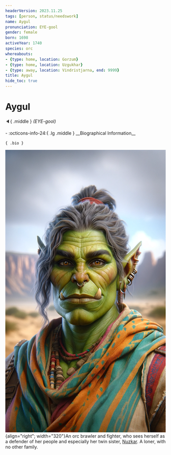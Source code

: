 ```yaml
---
headerVersion: 2023.11.25
tags: [person, status/needswork]
name: Aygul
pronunciation: EYE-gool
gender: female
born: 1698
activeYear: 1740
species: orc
whereabouts:
- {type: home, location: Gorzum}
- {type: home, location: Uzgukhar}
- {type: away, location: Vindristjarna, end: 9999}
title: Aygul
hide_toc: true
---
```

# Aygul
:speaker:{ .middle } *(EYE-gool)*  
<div class="grid cards ext-narrow-margin ext-one-column" markdown>
- :octicons-info-24:{ .lg .middle } __Biographical Information__

    { .bio }

</div>


![Aygul Portrait](../../assets/aygul-portrait.png){align="right"; width="320"}An orc brawler and fighter, who sees herself as a defender of her people and especially her twin sister, [Nuzkar](<./nuzkar.md>). A loner, with no other family.


